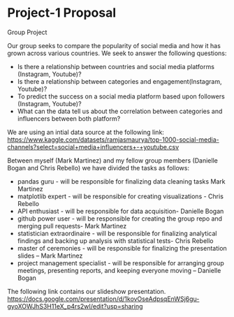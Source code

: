 # Project-1 Proposal
Group Project

Our group seeks to compare the popularity of social media and how it has grown across various countries. We seek to answer the following questions:
-	Is there a relationship between countries and social media platforms (Instagram, Youtube)?
- Is there a relationship between categories and engagement(Instagram, Youtube)?
- To predict the success on a social media platform based upon followers (Instagram, Youtube)?
-	What can the data tell us about the correlation between categories and influencers between both platform?

We are using an intial data source at the following link: https://www.kaggle.com/datasets/ramjasmaurya/top-1000-social-media-channels?select=social+media+influencers+-+youtube.csv

Between myself (Mark Martinez) and my fellow group members (Danielle Bogan and Chris Rebello) we have divided the tasks as follows:

-	pandas guru - will be responsible for finalizing data cleaning tasks Mark Martinez
-	matplotlib expert - will be responsible for creating visualizations - Chris Rebello
-	API enthusiast - will be responsible for data acquisition- Danielle Bogan
-	github power user - will be responsible for creating the group repo and merging pull requests- Mark Martinez
-	statistician extraordinaire - will be responsible for finalizing analytical findings and backing up analysis with statistical tests- Chris Rebello
-	master of ceremonies - will be responsible for finalizing the presentation slides – Mark Martinez
-	project management specialist - will be responsible for arranging group meetings, presenting reports, and keeping everyone moving – Danielle Bogan


The following link contains our slideshow presentation.
https://docs.google.com/presentation/d/1kovOseAdpsqEnWSj6gu-gyoXOWJhS3H11eX_p4rs2wI/edit?usp=sharing
